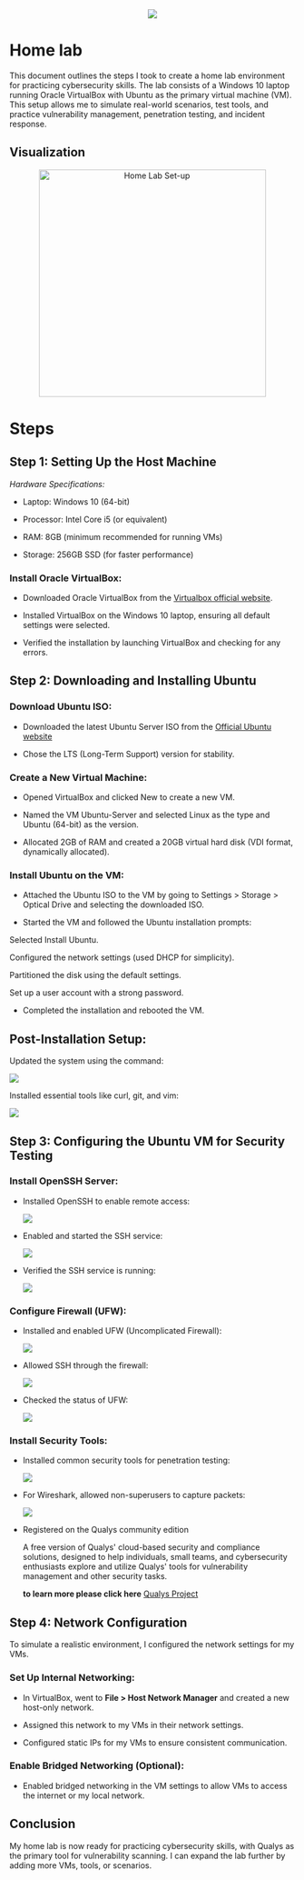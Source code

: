 <div align="center">
<img src="https://github.com/30Gramz/Home-lab/blob/1aacbb2e87b8ebd97dc9be2ef9e3fca1ed9fee47/home-lab-logo-design-great-for-health-vector%20(1).jpg">    
</div>

# Home lab
This document outlines the steps I took to create a home lab environment for practicing cybersecurity skills. The lab consists of a Windows 10 laptop running Oracle VirtualBox with Ubuntu as the primary virtual machine (VM). This setup allows me to simulate real-world scenarios, test tools, and practice vulnerability management, penetration testing, and incident response.

## Visualization
<div align="center">
  <img src="https://github.com/30Gramz/Home-lab/blob/53a44fe1a1babd63f9d5917f346cc5eb6fabe390/Untitled%20Diagram.drawio.png" alt="Home Lab Set-up" width="400">
</div>



# Steps 

## Step 1: Setting Up the Host Machine
*Hardware Specifications:*

- Laptop: Windows 10 (64-bit)

- Processor: Intel Core i5 (or equivalent)

- RAM: 8GB (minimum recommended for running VMs)

- Storage: 256GB SSD (for faster performance)

### Install Oracle VirtualBox:

- Downloaded Oracle VirtualBox from the <a href="https://www.virtualbox.org/"> Virtualbox official website</a>.

- Installed VirtualBox on the Windows 10 laptop, ensuring all default settings were selected.

- Verified the installation by launching VirtualBox and checking for any errors.

 ## Step 2: Downloading and Installing Ubuntu
### Download Ubuntu ISO:

- Downloaded the latest Ubuntu Server ISO from the <a href="https://ubuntu.com/download/desktop"> Official Ubuntu website </a>  

- Chose the LTS (Long-Term Support) version for stability.

### Create a New Virtual Machine:

- Opened VirtualBox and clicked New to create a new VM.

- Named the VM Ubuntu-Server and selected Linux as the type and Ubuntu (64-bit) as the version.

- Allocated 2GB of RAM and created a 20GB virtual hard disk (VDI format, dynamically allocated).

### Install Ubuntu on the VM:

- Attached the Ubuntu ISO to the VM by going to Settings > Storage > Optical Drive and selecting the downloaded ISO.

- Started the VM and followed the Ubuntu installation prompts:

Selected Install Ubuntu.

Configured the network settings (used DHCP for simplicity).

Partitioned the disk using the default settings.

Set up a user account with a strong password.

- Completed the installation and rebooted the VM.

## Post-Installation Setup:

Updated the system using the command:

 <img src="https://github.com/30Gramz/Home-lab/blob/eb8fad22ea56265f2e49ab39166a7c4c3c322e8e/update%20command.png">

Installed essential tools like curl, git, and vim:

 <img src="https://github.com/30Gramz/Home-lab/blob/6f4bb4c25111574333516409031ac5627a2d307e/update%20command%202.png">

 ## Step 3: Configuring the Ubuntu VM for Security Testing

### Install OpenSSH Server:

- Installed OpenSSH to enable remote access:

  <img src="https://github.com/30Gramz/Home-lab/blob/70abc365c8595d4c8622f3ad4edca3729de8140e/Annotation%202025-01-31%20095127.png">
  
- Enabled and started the SSH service:

  <img src="https://github.com/30Gramz/Home-lab/blob/ac5ef5686a9a60fb02d293e322df27e316785d54/Annotation%202.png">

- Verified the SSH service is running:

  <img src="https://github.com/30Gramz/Home-lab/blob/893bdd2894b72adf33b6a1c7ddfdedf42e47adae/Annotation%203.png">


### Configure Firewall (UFW):

- Installed and enabled UFW (Uncomplicated Firewall):

  <img src="https://github.com/30Gramz/Home-lab/blob/5855fa6695ca740947568e23f4733e18776f0203/Annotation%204.png">

- Allowed SSH through the firewall:

  <img src="https://github.com/30Gramz/Home-lab/blob/7ce8f39c6848ee04650ff63dd712d42265d839dd/Annotation%205.png">

- Checked the status of UFW:

  <img src="https://github.com/30Gramz/Home-lab/blob/863e3d9f2657b9f0e0b56af0bef96dcb6cbf4d37/Annotation%206.png">


### Install Security Tools:

- Installed common security tools for penetration testing:

  <img src="https://github.com/30Gramz/Home-lab/blob/38d3246c5c1b8997a136513534f73592bfec747a/Annotation%207.png">

- For Wireshark, allowed non-superusers to capture packets:
  
  <img src="https://github.com/30Gramz/Home-lab/blob/5dd28023f2cbbda1065bf52f18ce0c223b334b44/Annotation%208.png">

- Registered on the Qualys community edition

  A free version of Qualys' cloud-based security and compliance solutions, designed to help individuals, small teams, and cybersecurity enthusiasts explore and utilize Qualys' tools for vulnerability management and other security tasks. 

  
   **to learn more please click here** <a href="https://github.com/30Gramz/Vulnerability-Management-Reporting-on-Qualys/blob/4767313cb8f43ffd0d4446dc3217e75d3244d13a/README.md">Qualys Project</a>


## Step 4: Network Configuration  

To simulate a realistic environment, I configured the network settings for my VMs.

### Set Up Internal Networking:

- In VirtualBox, went to **File > Host Network Manager** and created a new host-only network.
  
- Assigned this network to my VMs in their network settings.
  
- Configured static IPs for my VMs to ensure consistent communication.

### Enable Bridged Networking (Optional):

- Enabled bridged networking in the VM settings to allow VMs to access the internet or my local network.
  

## Conclusion

My home lab is now ready for practicing cybersecurity skills, with Qualys as the primary tool for vulnerability scanning. I can expand the lab further by adding more VMs, tools, or scenarios.


